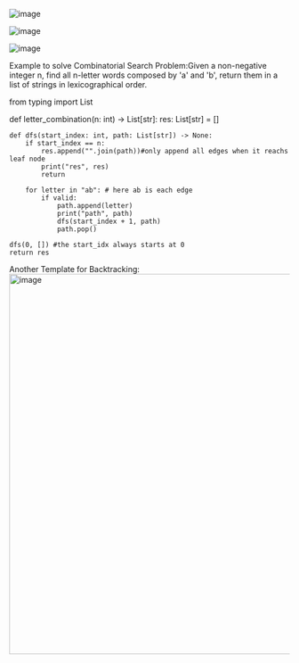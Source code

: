 ![image](https://github.com/user-attachments/assets/24671d32-eb30-4e5d-ac16-5514a510c92d)

![image](https://github.com/user-attachments/assets/fcd259b3-ded8-46fc-a74e-3ec23a5ba05b)

![image](https://github.com/user-attachments/assets/bc3ffedf-7498-4ac3-a09b-e2a765c7025b)

Example to solve Combinatorial Search Problem:Given a non-negative integer n, find all n-letter words composed by 'a' and 'b', return them in a list of strings in lexicographical order.




from typing import List

def letter_combination(n: int) -> List[str]:
    res: List[str] = []

    def dfs(start_index: int, path: List[str]) -> None:
        if start_index == n:
            res.append("".join(path))#only append all edges when it reachs leaf node
            print("res", res)
            return
        
        for letter in "ab": # here ab is each edge
            if valid: 
                path.append(letter)
                print("path", path)
                dfs(start_index + 1, path)
                path.pop()

    dfs(0, []) #the start_idx always starts at 0
    return res

Another Template for Backtracking:
<img width="682" alt="image" src="https://github.com/user-attachments/assets/0d819dc1-2cdd-420b-a44f-d7feab5f1d27" />
